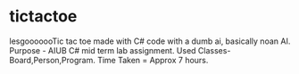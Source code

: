 # tictactoe
lesgooooooTic tac toe made with C# code with a dumb ai, basically noan AI.
Purpose - AIUB C# mid term lab assignment.
Used Classes- Board,Person,Program.
Time Taken = Approx 7 hours.
